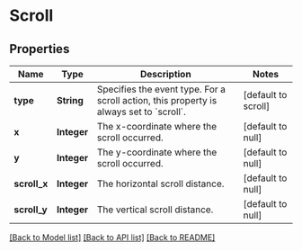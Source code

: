 # Scroll
## Properties

| Name | Type | Description | Notes |
|------------ | ------------- | ------------- | -------------|
| **type** | **String** | Specifies the event type. For a scroll action, this property is  always set to &#x60;scroll&#x60;.  | [default to scroll] |
| **x** | **Integer** | The x-coordinate where the scroll occurred.  | [default to null] |
| **y** | **Integer** | The y-coordinate where the scroll occurred.  | [default to null] |
| **scroll\_x** | **Integer** | The horizontal scroll distance.  | [default to null] |
| **scroll\_y** | **Integer** | The vertical scroll distance.  | [default to null] |

[[Back to Model list]](../README.md#documentation-for-models) [[Back to API list]](../README.md#documentation-for-api-endpoints) [[Back to README]](../README.md)

